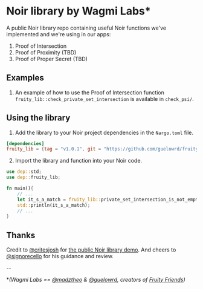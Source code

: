 # Noir library by Wagmi Labs*

A public Noir library repo containing useful Noir functions we've implemented and we're using in our apps:
1. Proof of Intersection
2. Proof of Proximity (TBD)
3. Proof of Proper Secret (TBD)

## Examples

1. An example of how to use the Proof of Intersection function `fruity_lib::check_private_set_intersection` is available in `check_psi/`.

## Using the library

1. Add the library to your Noir project dependencies in the `Nargo.toml` file.

```toml
[dependencies]
fruity_lib = {tag = "v1.0.1", git = "https://github.com/guelowrd/fruity-lib"}
```

2. Import the library and function into your Noir code.

```rust
use dep::std;
use dep::fruity_lib;

fn main(){
    // ...
    let it_s_a_match = fruity_lib::private_set_intersection_is_not_empty(commitment_a, commitment_b, priv_set_a, priv_set_b, intersection_is_empty);
    std::println(it_s_a_match);
    // ...
}
```
## Thanks

Credit to [@critesjosh](https://github.com/critesjosh) for [the public Noir library demo](https://github.com/critesjosh/noir-lib-demo).
And cheers to [@signorecello](https://github.com/signorecello) for his guidance and review.

--

**(Wagmi Labs == [@madztheo](https://github.com/madztheo) & [@guelowrd](https://github.com/guelowrd), creators of [Fruity Friends](https://github.com/madztheo/zk-fruits-front-end))*